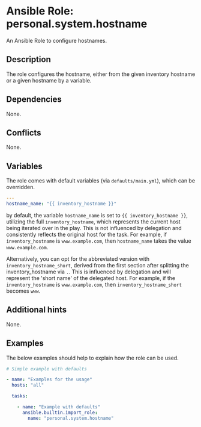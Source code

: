 # Ansible Role: personal.system.hostname
An Ansible Role to configure hostnames.

## Description
The role configures the hostname, either from the given inventory hostname or a given hostname by a variable.

## Dependencies
None.

## Conflicts
None.

## Variables
The role comes with default variables (via `defaults/main.yml`), which can be overridden.

```yaml
---
hostname_name: "{{ inventory_hostname }}"
```
by default, the variable `hostname_name` is set to `{{ inventory_hostname }}`, utilizing the full `inventory_hostname`, which represents the current host being iterated over in the play. This is not influenced by delegation and consistently reflects the original host for the task. For example, if `inventory_hostname` is `www.example.com`, then `hostname_name` takes the value `www.example.com`.

Alternatively, you can opt for the abbreviated version with `inventory_hostname_short`, derived from the first section after splitting the inventory_hostname via `.`. This is influenced by delegation and will represent the 'short name' of the delegated host. For example, if the `inventory_hostname` is `www.example.com`, then `inventory_hostname_short` becomes `www`.

## Additional hints
None.

## Examples
The below examples should help to explain how the role can be used.

```yaml
# Simple example with defaults

- name: "Examples for the usage"
  hosts: "all"

  tasks:

    - name: "Example with defaults"
      ansible.builtin.import_role:
        name: "personal.system.hostname"
```